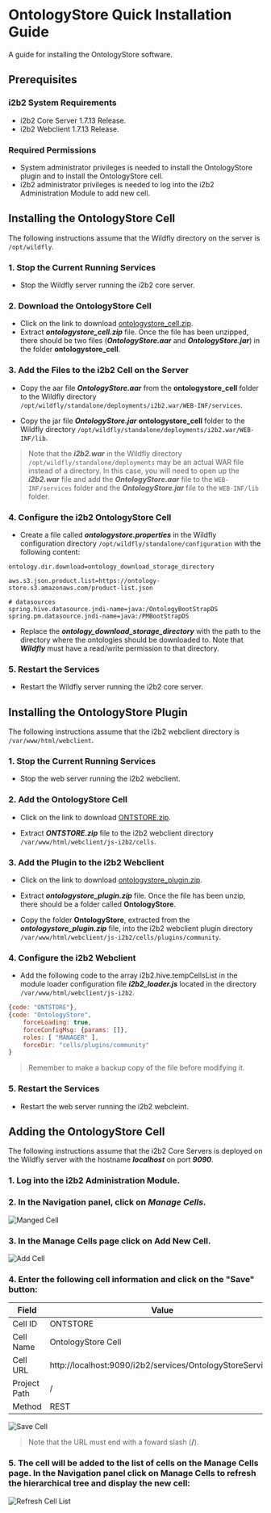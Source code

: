# OntologyStore Quick Installation Guide

A guide for installing the OntologyStore software.

## Prerequisites

### i2b2 System Requirements

- i2b2 Core Server 1.7.13 Release.
- i2b2 Webclient 1.7.13 Release.

### Required Permissions

- System administrator privileges is needed to install the OntologyStore plugin and to install the OntologyStore cell.
- i2b2 administrator privileges is needed to log into the i2b2 Administration Module to add new cell.

## Installing the OntologyStore Cell

The following instructions assume that the Wildfly directory on the server is ```/opt/wildfly```.

### 1. Stop the Current Running Services

- Stop the Wildfly server running the i2b2 core server.

### 2. Download the OntologyStore Cell

- Click on the link to download [ontologystore_cell.zip](https://pitt-dbmi.s3.amazonaws.com/ontology-store/ontologystore_cell.zip).
- Extract ***ontologystore_cell.zip*** file.  Once the file has been unzipped, there should be two files (***OntologyStore.aar*** and ***OntologyStore.jar***) in the folder **ontologystore_cell**.

### 3. Add the Files to the i2b2 Cell on the Server

- Copy the aar file ***OntologyStore.aar*** from the **ontologystore_cell** folder to the Wildfly directory ```/opt/wildfly/standalone/deployments/i2b2.war/WEB-INF/services```.

- Copy the jar file ***OntologyStore.jar*** **ontologystore_cell** folder to the Wildfly directory ```/opt/wildfly/standalone/deployments/i2b2.war/WEB-INF/lib```.

> Note that the ***i2b2.war*** in the Wildfly directory ```/opt/wildfly/standalone/deployments``` may be an actual WAR file instead of a directory.  In this case, you will need to open up the ***i2b2.war*** file and add the ***OntologyStore.aar*** file to the ```WEB-INF/services``` folder and the ***OntologyStore.jar*** file to the ```WEB-INF/lib``` folder.

### 4. Configure the i2b2 OntologyStore Cell

- Create a file called ***ontologystore.properties*** in the Wildfly configuration directory ```/opt/wildfly/standalone/configuration``` with the following content:

```properties
ontology.dir.download=ontology_download_storage_directory

aws.s3.json.product.list=https://ontology-store.s3.amazonaws.com/product-list.json

# datasources
spring.hive.datasource.jndi-name=java:/OntologyBootStrapDS
spring.pm.datasource.jndi-name=java:/PMBootStrapDS
```

- Replace the ***ontology_download_storage_directory*** with the path to the directory where the ontologies should be downloaded to.  Note that ***Wildfly*** must have a read/write permission to that directory.

### 5. Restart the Services

- Restart the Wildfly server running the i2b2 core server.

## Installing the OntologyStore Plugin

The following instructions assume that the i2b2 webclient directory is ```/var/www/html/webclient```.

### 1. Stop the Current Running Services

- Stop the web server running the i2b2 webclient.

### 2. Add the OntologyStore Cell

-  Click on the link to download [ONTSTORE.zip](https://pitt-dbmi.s3.amazonaws.com/ontology-store/ONTSTORE.zip).

- Extract ***ONTSTORE.zip*** file to the i2b2 webclient directory ```/var/www/html/webclient/js-i2b2/cells```.


### 3. Add the Plugin to the i2b2 Webclient

- Click on the link to download [ontologystore_plugin.zip](https://pitt-dbmi.s3.amazonaws.com/ontology-store/ontologystore_plugin.zip).

- Extract ***ontologystore_plugin.zip*** file.  Once the file has been unzip, there should be a folder called **OntologyStore**.

- Copy the folder **OntologyStore**, extracted from the ***ontologystore_plugin.zip*** file, into the i2b2 webclient plugin directory ```/var/www/html/webclient/js-i2b2/cells/plugins/community```.

### 4. Configure the i2b2 Webclient

- Add the following code to the array i2b2.hive.tempCellsList in the module loader configuration file ***i2b2_loader.js*** located in the directory ```/var/www/html/webclient/js-i2b2```.

```js
{code: "ONTSTORE"},
{code: "OntologyStore",
    forceLoading: true,
    forceConfigMsg: {params: []},
    roles: [ "MANAGER" ],
    forceDir: "cells/plugins/community"
}
```

> Remember to make a backup copy of the file before modifying it.

### 5. Restart the Services

- Restart the web server running the i2b2 webcleint.

## Adding the OntologyStore Cell

The following instructions assume that the i2b2 Core Servers is deployed on the Wildfly server with the hostname ***localhost*** on port ***9090***.

### 1. Log into the i2b2 Administration Module.

### 2. In the Navigation panel, click on ***Manage Cells***.

![Manged Cell](../cell/img/managed_cell.png)

### 3. In the Manage Cells page click on Add New Cell.

![Add Cell](../cell/img/add_cell.png)

### 4. Enter the following cell information and click on the "Save" button:

| Field        | Value                                                     |
|--------------|-----------------------------------------------------------|
| Cell ID      | ONTSTORE                                                  |
| Cell Name    | OntologyStore Cell                                        |
| Cell URL     | http://localhost:9090/i2b2/services/OntologyStoreService/ |
| Project Path | /                                                         |
| Method       | REST                                                      |

![Save Cell](../cell/img/save_cell.png)
> Note that the URL must end with a foward slash (**/**).

### 5. The cell will be added to the list of cells on the Manage Cells page.  In the Navigation panel click on Manage Cells to refresh the hierarchical tree and display the new cell:

![Refresh Cell List](../cell/img/refresh_managed_cell.png)
